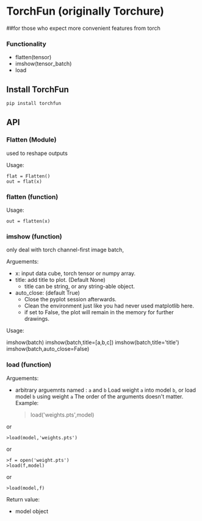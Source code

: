 # TorchFun (originally Torchure)

##for those who expect more convenient features from torch
<!-- ### -- for those who suffer from torch -->

### Functionality

* flatten(tensor)
* imshow(tensor_batch)
* load

## Install TorchFun

```bash
pip install torchfun
```

## API

### Flatten (Module)
used to reshape outputs

Usage:

    flat = Flatten()
    out = flat(x)


### flatten (function)

Usage:

    out = flatten(x)


### imshow (function)

only deal with torch channel-first image batch,

Arguements:

* x: input data cube, torch tensor or numpy array.
* title: add title to plot. (Default None)
    * title can be string, or any string-able object.
* auto_close: (default True) 
    * Close the pyplot session afterwards. 
    * Clean the environment just like you had never used matplotlib here.
    * if set to False, the plot will remain in the memory for further drawings.

Usage:

imshow(batch)
imshow(batch,title=[a,b,c])
imshow(batch,title='title')
imshow(batch,auto_close=False) 

### load (function)
Arguements:
* arbitrary arguemnts named : `a` and `b`
Load weight `a` into model `b`, or load model `b` using weight `a`
The order of the arguments doesn't matter.
Example:

    >load('weights.pts',model)

or

    >load(model,'weights.pts')

or

    >f = open('weight.pts')
    >load(f,model)

or

    >load(model,f)

Return value:
* model object